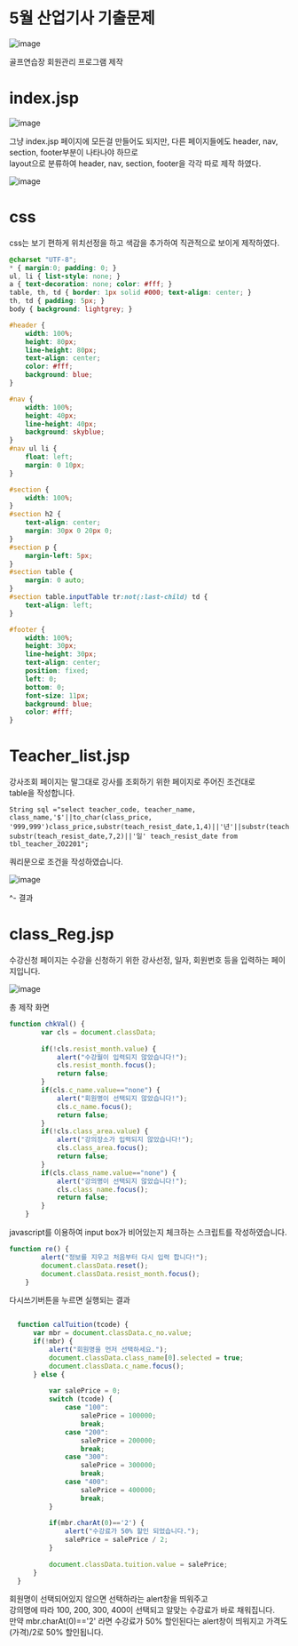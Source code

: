# 5월 산업기사 기출문제

![image](https://user-images.githubusercontent.com/102296551/207213940-207f4200-7480-488e-ad5a-e89caeaa9f18.png)

골프연습장 회원관리 프로그램 제작

# index.jsp

![image](https://user-images.githubusercontent.com/102296551/207214076-8e071173-6a1a-41a4-bbe4-a3cb042c0e1e.png)

그냥 index.jsp 페이지에 모든걸 만들어도 되지만, 다른 페이지들에도 header, nav, section, footer부분이 나타나야 하므로 <br>
layout으로 분류하여 header, nav, section, footer을 각각 따로 제작 하였다. <BR>

![image](https://user-images.githubusercontent.com/102296551/207214216-582bc721-757f-40f0-ba34-f68783e57755.png)

# css

css는 보기 편하게 위치선정을 하고 색감을 추가하여 직관적으로 보이게 제작하였다.

```css
@charset "UTF-8";
* { margin:0; padding: 0; }
ul, li { list-style: none; }
a { text-decoration: none; color: #fff; }
table, th, td { border: 1px solid #000; text-align: center; }
th, td { padding: 5px; }
body { background: lightgrey; }

#header {
	width: 100%;
	height: 80px;
	line-height: 80px;
	text-align: center;
	color: #fff;
	background: blue;
}

#nav {
	width: 100%;
	height: 40px;
	line-height: 40px;
	background: skyblue;
}
#nav ul li {
	float: left;
	margin: 0 10px;
}

#section {
	width: 100%;
}
#section h2 {
	text-align: center;
	margin: 30px 0 20px 0;
}
#section p {
	margin-left: 5px;
}
#section table {
	margin: 0 auto;
}
#section table.inputTable tr:not(:last-child) td {
	text-align: left;
}

#footer {
	width: 100%;
	height: 30px;
	line-height: 30px;
	text-align: center;
	position: fixed;
	left: 0;
	bottom: 0;
	font-size: 11px;
	background: blue;
	color: #fff;
}
```

# Teacher_list.jsp

강사조회 페이지는 말그대로 강사를 조회하기 위한 페이지로 주어진 조건대로 <br>
table을 작성합니다.

```
String sql ="select teacher_code, teacher_name, class_name,'$'||to_char(class_price, '999,999')class_price,substr(teach_resist_date,1,4)||'년'||substr(teach_resist_date,5,2)||'월'|| substr(teach_resist_date,7,2)||'일' teach_resist_date from tbl_teacher_202201";
```
쿼리문으로 조건을 작성하였습니다.

![image](https://user-images.githubusercontent.com/102296551/207218419-5a6bc01c-b02c-4d4c-afea-755cd4b0a5cb.png)

^- 결과

# class_Reg.jsp

수강신청 페이지는 수강을 신청하기 위한 강사선정, 일자, 회원번호 등을 입력하는 페이지입니다.

![image](https://user-images.githubusercontent.com/102296551/207218824-77d5cdc4-d182-4f58-9d4d-cb7ce8ece309.png)

총 제작 화면

```javascript
function chkVal() {
		var cls = document.classData;
		
		if(!cls.resist_month.value) {
			alert("수강월이 입력되지 않았습니다!");
			cls.resist_month.focus();
			return false;
		}
		if(cls.c_name.value=="none") {
			alert("회원명이 선택되지 않았습니다!");
			cls.c_name.focus();
			return false;
		}
		if(!cls.class_area.value) {
			alert("강의장소가 입력되지 않았습니다!");
			cls.class_area.focus();
			return false;
		}
		if(cls.class_name.value=="none") {
			alert("강의명이 선택되지 않았습니다!");
			cls.class_name.focus();
			return false;
		}
	}
```

javascript를 이용하여 input box가 비어있는지 체크하는 스크립트를 작성하였습니다.

```javascript
function re() {
		alert("정보를 지우고 처음부터 다시 입력 합니다!");
		document.classData.reset();
		document.classData.resist_month.focus();
	}
  ```
  다시쓰기버튼을 누르면 실행되는 결과
  
  ```javascript
  
 	function calTuition(tcode) {
		var mbr = document.classData.c_no.value;
		if(!mbr) {
			alert("회원명을 먼저 선택하세요.");
			document.classData.class_name[0].selected = true;
			document.classData.c_name.focus();
		} else {
			
			var salePrice = 0;
			switch (tcode) {
				case "100":
					salePrice = 100000;
					break;
				case "200":
					salePrice = 200000;
					break;
				case "300":
					salePrice = 300000;
					break;
				case "400":
					salePrice = 400000;
					break;
			}
			
			if(mbr.charAt(0)=='2') {
				alert("수강료가 50% 할인 되었습니다.");
				salePrice = salePrice / 2;
			}
			
			document.classData.tuition.value = salePrice;
		}
	}
  ```
  
  회원명이 선택되어있지 않으면 선택하라는 alert창을 띄워주고 <br>
  강의명에 따라 100, 200, 300, 400이 선택되고 알맞는 수강료가 바로 채워집니다. <br>
  만약 mbr.charAt(0)=='2' 라면 수강료가 50% 할인된다는 alert창이 띄워지고 가격도 (가격)/2로 50% 할인됩니다.
  
  
